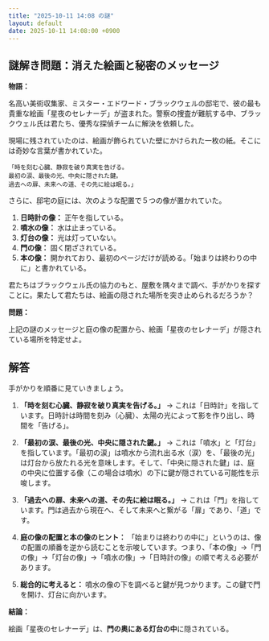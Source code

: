 ```yaml
---
title: "2025-10-11 14:08 の謎"
layout: default
date: 2025-10-11 14:08:00 +0900
---
```

## 謎解き問題：消えた絵画と秘密のメッセージ

**物語：**

名高い美術収集家、ミスター・エドワード・ブラックウェルの邸宅で、彼の最も貴重な絵画「星夜のセレナーデ」が盗まれた。警察の捜査が難航する中、ブラックウェル氏は君たち、優秀な探偵チームに解決を依頼した。

現場に残されていたのは、絵画が飾られていた壁にかけられた一枚の紙。そこには奇妙な言葉が書かれていた。

```
「時を刻む心臓、静寂を破り真実を告げる。
最初の涙、最後の光、中央に隠された鍵。
過去への扉、未来への道、その先に絵は眠る。」
```

さらに、邸宅の庭には、次のような配置で５つの像が置かれていた。

1.  **日時計の像：** 正午を指している。
2.  **噴水の像：** 水は止まっている。
3.  **灯台の像：** 光は灯っていない。
4.  **門の像：** 固く閉ざされている。
5.  **本の像：** 開かれており、最初のページだけが読める。「始まりは終わりの中に」と書かれている。

君たちはブラックウェル氏の協力のもと、屋敷を隅々まで調べ、手がかりを探すことに。果たして君たちは、絵画の隠された場所を突き止められるだろうか？

**問題：**

上記の謎のメッセージと庭の像の配置から、絵画「星夜のセレナーデ」が隠されている場所を特定せよ。

## 解答

手がかりを順番に見ていきましょう。

1.  **「時を刻む心臓、静寂を破り真実を告げる。」** → これは「日時計」を指しています。日時計は時間を刻み（心臓）、太陽の光によって影を作り出し、時間を「告げる」。

2.  **「最初の涙、最後の光、中央に隠された鍵。」** → これは「噴水」と「灯台」を指しています。「最初の涙」は噴水から流れ出る水（涙）を、「最後の光」は灯台から放たれる光を意味します。そして、「中央に隠された鍵」は、庭の中央に位置する像（この場合は噴水）の下に鍵が隠されている可能性を示唆します。

3.  **「過去への扉、未来への道、その先に絵は眠る。」** → これは「門」を指しています。門は過去から現在へ、そして未来へと繋がる「扉」であり、「道」です。

4.  **庭の像の配置と本の像のヒント：** 「始まりは終わりの中に」というのは、像の配置の順番を逆から読むことを示唆しています。つまり、「本の像」→「門の像」→「灯台の像」→「噴水の像」→「日時計の像」の順で考える必要があります。

5.  **総合的に考えると：** 噴水の像の下を調べると鍵が見つかります。この鍵で門を開け、灯台に向かいます。

**結論：**

絵画「星夜のセレナーデ」は、**門の奥にある灯台の中**に隠されている。
